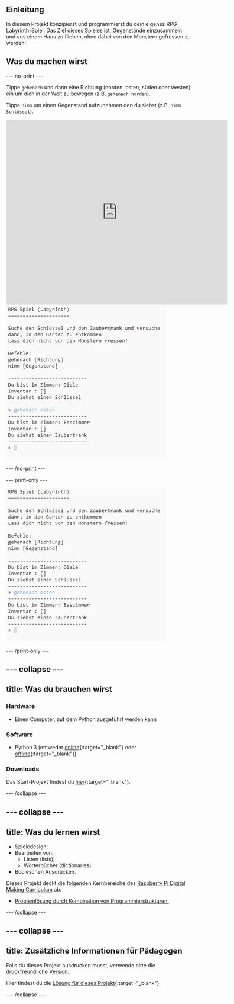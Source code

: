 ## Einleitung

In diesem Projekt konzipierst und programmierst du dein eigenes RPG-Labyrinth-Spiel. Das Ziel dieses Spieles ist, Gegenstände einzusammeln und aus einem Haus zu fliehen, ohne dabei von den Monstern gefressen zu werden!

## Was du machen wirst

--- no-print ---

Tippe `gehenach` und dann eine Richtung (norden, osten, süden oder westen) ein um dich in der Welt zu bewegen (z.B. `gehenach norden`).

Tippe `nimm` um einen Gegenstand aufzunehmen den du siehst (z.B. `nimm Schlüssel`).

<div class="trinket">
  <iframe src="https://trinket.io/embed/python/92372176ea?outputOnly=true&start=result" width="600" height="500" frameborder="0" marginwidth="0" marginheight="0" allowfullscreen>
  </iframe>
  <img src="images/rpg-finished.png">
</div>

--- /no-print ---

--- print-only ---

![fertiges Projekt](images/rpg-finished.png)

--- /print-only ---

--- collapse ---
---
title: Was du brauchen wirst
---

### Hardware

+ Einen Computer, auf dem Python ausgeführt werden kann

### Software

+ Python 3 (entweder [online](https://trinket.io/){:target="_blank"} oder [offline](https://www.python.org/downloads/){:target="_blank"})

### Downloads

Das Start-Projekt findest du [hier](https://rpf.io/p/de-DE/rpg-go){:target="_blank"}.

--- /collapse ---

--- collapse ---
---
title: Was du lernen wirst
---

+ Spieledesign;
+ Bearbeiten von: 
    + Listen (lists);
    + Wörterbücher (dictionaries).
+ Booleschen Ausdrücken.

Dieses Projekt deckt die folgenden Kernbereiche des [Raspberry Pi Digital Making Curriculum](https://rpf.io/curriculum) ab:

+ [Problemlösung durch Kombination von Programmierstrukturen.](https://www.raspberrypi.org/curriculum/programming/builder)

--- /collapse ---

--- collapse ---
---
title: Zusätzliche Informationen für Pädagogen
---

Falls du dieses Projekt ausdrucken musst, verwende bitte die [druckfreundliche Version](https://projects.raspberrypi.org/de-DE/projects/rpg/print).

Hier findest du die [Lösung für dieses Projekt](https://rpf.io/p/de-DE/rpg-get){:target="_blank"}.

--- /collapse ---